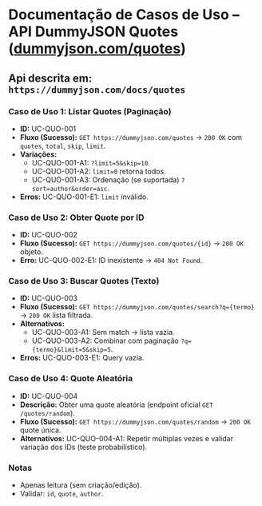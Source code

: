 # **Documentação de Casos de Uso – API DummyJSON Quotes ([dummyjson.com/quotes](https://dummyjson.com/quotes))**
Api descrita em: `https://dummyjson.com/docs/quotes`
---

### **Caso de Uso 1: Listar Quotes (Paginação)**
* **ID:** UC-QUO-001
* **Fluxo (Sucesso):** `GET https://dummyjson.com/quotes` → `200 OK` com `quotes`, `total`, `skip`, `limit`.
* **Variações:**
	* UC-QUO-001-A1: `?limit=5&skip=10`.
	* UC-QUO-001-A2: `limit=0` retorna todos.
	* UC-QUO-001-A3: Ordenação (se suportada) `?sort=author&order=asc`.
* **Erros:** UC-QUO-001-E1: `limit` inválido.

### **Caso de Uso 2: Obter Quote por ID**
* **ID:** UC-QUO-002
* **Fluxo (Sucesso):** `GET https://dummyjson.com/quotes/{id}` → `200 OK` objeto.
* **Erro:** UC-QUO-002-E1: ID inexistente → `404 Not Found`.

### **Caso de Uso 3: Buscar Quotes (Texto)**
* **ID:** UC-QUO-003
* **Fluxo (Sucesso):** `GET https://dummyjson.com/quotes/search?q={termo}` → `200 OK` lista filtrada.
* **Alternativos:**
	* UC-QUO-003-A1: Sem match → lista vazia.
	* UC-QUO-003-A2: Combinar com paginação `?q={termo}&limit=5&skip=5`.
* **Erros:** UC-QUO-003-E1: Query vazia.

### **Caso de Uso 4: Quote Aleatória**
* **ID:** UC-QUO-004
* **Descrição:** Obter uma quote aleatória (endpoint oficial `GET /quotes/random`).
* **Fluxo (Sucesso):** `GET https://dummyjson.com/quotes/random` → `200 OK` quote única.
* **Alternativos:** UC-QUO-004-A1: Repetir múltiplas vezes e validar variação dos IDs (teste probabilístico).

### **Notas**
* Apenas leitura (sem criação/edição).
* Validar: `id`, `quote`, `author`.
